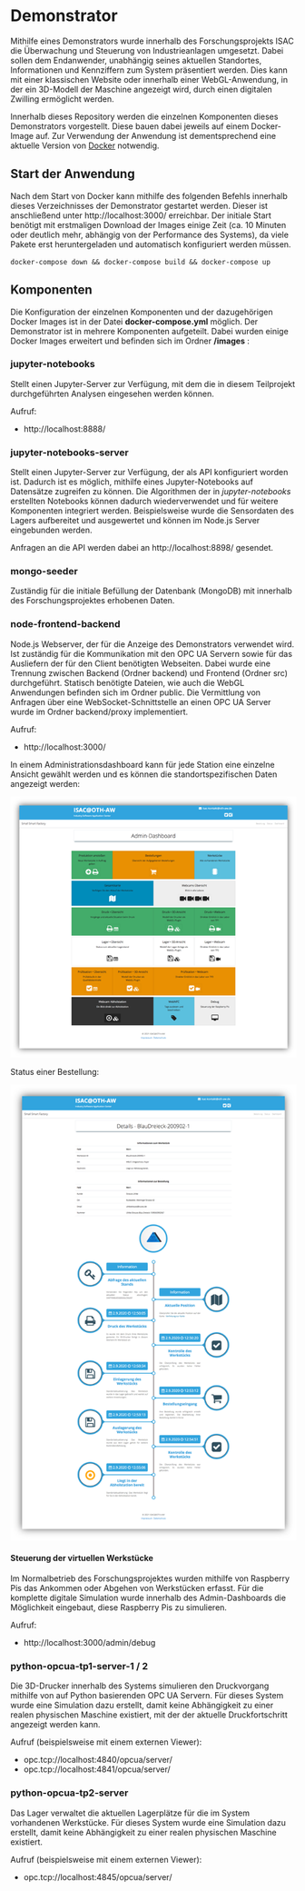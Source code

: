 # Demonstrator
Mithilfe eines Demonstrators wurde innerhalb des Forschungsprojekts ISAC die Überwachung und Steuerung von Industrieanlagen umgesetzt. Dabei sollen dem Endanwender, unabhängig seines aktuellen Standortes, Informationen und Kennziffern zum System präsentiert werden. Dies kann mit einer klassischen Website oder innerhalb einer WebGL-Anwendung, in der ein 3D-Modell der Maschine angezeigt wird, durch einen digitalen Zwilling ermöglicht werden.

Innerhalb dieses Repository werden die einzelnen Komponenten dieses Demonstrators vorgestellt. Diese bauen dabei jeweils auf einem Docker-Image auf. Zur Verwendung der Anwendung ist dementsprechend eine aktuelle Version von [Docker](https://www.docker.com/) notwendig.

## Start der Anwendung

Nach dem Start von Docker kann mithilfe des folgenden Befehls innerhalb dieses Verzeichnisses der Demonstrator gestartet werden. Dieser ist anschließend unter http://localhost:3000/ erreichbar. Der initiale Start benötigt mit erstmaligen Download der Images einige Zeit (ca. 10 Minuten oder deutlich mehr, abhängig von der Performance des Systems), da viele Pakete erst heruntergeladen und automatisch konfiguriert werden müssen.

```
docker-compose down && docker-compose build && docker-compose up
```

## Komponenten

Die Konfiguration der einzelnen Komponenten und der dazugehörigen Docker Images ist in der Datei **docker-compose.yml** möglich.
Der Demonstrator ist in mehrere Komponenten aufgeteilt. Dabei wurden einige Docker Images erweitert und befinden sich im Ordner **/images** :

### jupyter-notebooks
Stellt einen Jupyter-Server zur Verfügung, mit dem die in diesem Teilprojekt durchgeführten Analysen eingesehen werden können.

Aufruf:
- http://localhost:8888/

### jupyter-notebooks-server
Stellt einen Jupyter-Server zur Verfügung, der als API konfiguriert worden ist. Dadurch ist es möglich, mithilfe eines Jupyter-Notebooks auf Datensätze zugreifen zu können. Die Algorithmen der in *jupyter-notebooks* erstellten Notebooks können dadurch wiederverwendet und für weitere Komponenten integriert werden. Beispielsweise wurde die Sensordaten des Lagers aufbereitet und ausgewertet und können im Node.js Server eingebunden werden.

Anfragen an die API werden dabei an http://localhost:8898/ gesendet.

### mongo-seeder
Zuständig für die initiale Befüllung der Datenbank (MongoDB) mit innerhalb des Forschungsprojektes erhobenen Daten.

### node-frontend-backend
Node.js Webserver, der für die Anzeige des Demonstrators verwendet wird. Ist zuständig für die Kommunikation mit den OPC UA Servern sowie für das Ausliefern der für den Client benötigten Webseiten. Dabei wurde eine Trennung zwischen Backend (Ordner backend) und Frontend (Ordner src) durchgeführt. Statisch benötigte Dateien, wie auch die WebGL Anwendungen befinden sich im Ordner public. Die Vermittlung von Anfragen über eine WebSocket-Schnittstelle an einen OPC UA Server wurde im Ordner backend/proxy implementiert.

Aufruf:
- http://localhost:3000/

In einem Administrationsdashboard kann für jede Station eine einzelne Ansicht gewählt werden und es können die standortspezifischen Daten angezeigt werden:

![Admininistrations-Dashboard](readme_img/dashboard.png)

Status einer Bestellung:

![Admininistrations-Dashboard](readme_img/order_status.png)

#### Steuerung der virtuellen Werkstücke

Im Normalbetrieb des Forschungsprojektes wurden mithilfe von Raspberry Pis das Ankommen oder Abgehen von Werkstücken erfasst. Für die komplette digitale Simulation wurde innerhalb des Admin-Dashboards die Möglichkeit eingebaut, diese Raspberry Pis zu simulieren.

Aufruf:
- http://localhost:3000/admin/debug

### python-opcua-tp1-server-1 / 2
Die 3D-Drucker innerhalb des Systems simulieren den Druckvorgang mithilfe von auf Python basierenden OPC UA Servern. Für dieses System wurde eine Simulation dazu erstellt, damit keine Abhängigkeit zu einer realen physischen Maschine existiert, mit der der aktuelle Druckfortschritt angezeigt werden kann. 

Aufruf (beispielsweise mit einem externen Viewer):
- opc.tcp://localhost:4840/opcua/server/
- opc.tcp://localhost:4841/opcua/server/

### python-opcua-tp2-server
Das Lager verwaltet die aktuellen Lagerplätze für die im System vorhandenen Werkstücke. Für dieses System wurde eine Simulation dazu erstellt, damit keine Abhängigkeit zu einer realen physischen Maschine existiert.

Aufruf (beispielsweise mit einem externen Viewer):
- opc.tcp://localhost:4845/opcua/server/